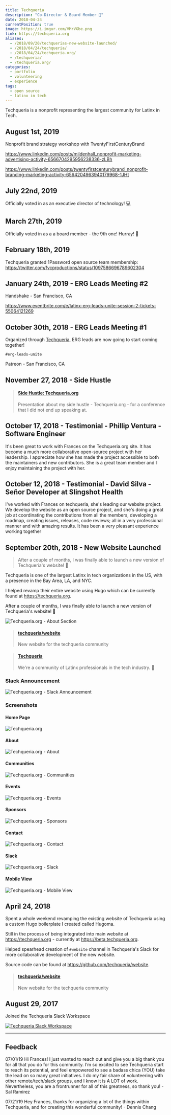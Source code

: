 ```yaml
---
title: Techqueria
description: "Co-Director & Board Member 🌮"
date: 2018-04-24
currentPosition: true
image: https://i.imgur.com/VMrVGbe.png
link: https://techqueria.org
aliases:
  - /2018/09/20/techquerias-new-website-launched/
  - /2018/04/24/techqueria/
  - /2018/04/24/techqueria.org/
  - /techqueria/
  - /techqueria.org/
categories:
  - portfolio
  - volunteering
  - experience
tags:
  - open source
  - latinx in tech
---
```


Techqueria is a nonprofit representing the largest community for Latinx in Tech.

## August 1st, 2019

Nonprofit brand strategy workshop with TwentyFirstCenturyBrand

https://www.linkedin.com/posts/mildenhall_nonprofit-marketing-advertising-activity-6566704295956238336-zLBh

https://www.linkedin.com/posts/twentyfirstcenturybrand_nonprofit-branding-marketing-activity-6564204963940179968-1JHt

## July 22nd, 2019

Officially voted in as an executive director of technology! 💻

## March 27th, 2019

Officially voted in as a a board member - the 9th one! Hurray! 🎉

## February 18th, 2019

Techqueria granted 1Password open source team membership: https://twitter.com/fvcproductions/status/1097586696789602304

## January 24th, 2019 - ERG Leads Meeting #2

Handshake - San Francisco, CA

https://www.eventbrite.com/e/latinx-erg-leads-unite-session-2-tickets-55064121269

## October 30th, 2018 - ERG Leads Meeting #1

Organized through [Techqueria](https://techqueria.org?source=fvcproductions), ERG leads are now going to start coming together!

`#erg-leads-unite`

Patreon - San Francisco, CA

## November 27, 2018 - Side Hustle

<blockquote class="embedly-card" data-card-controls="0"><h4><a href="https://www.slideshare.net/FVCproductions/side-hustle-techqueriaorg">Side Hustle: Techqueria.org</a></h4><p>Presentation about my side hustle - Techqueria.org - for a conference that I did not end up speaking at.</p></blockquote>
<script async src="//cdn.embedly.com/widgets/platform.js" charset="UTF-8"></script>

## October 17, 2018 - Testimonial - Phillip Ventura - Software Engineer

It's been great to work with Frances on the Techqueria.org site. It has become a much more collaborative open-source project with her leadership. I appreciate how she has made the project accessible to both the maintainers and new contributors. She is a great team member and I enjoy maintaining the project with her.

## October 12, 2018 - Testimonial - David Silva - Señor Developer at Slingshot Health

I've worked with Frances on techqueria, she's leading our website project. We develop the website as an open source project, and she's doing a great job at coordinating the contributions from all the members, developing a roadmap, creating issues, releases, code reviews; all in a very professional manner and with amazing results. It has been a very pleasant experience working together

## September 20th, 2018 - New Website Launched

> After a couple of months, I was finally able to launch a new version of Techqueria's website! 🌮

Techqueria is one of the largest Latinx in tech organizations in the US, with a presence in the Bay Area, LA, and NYC.

I helped revamp their entire website using Hugo which can be currently found at https://techqueria.org.

After a couple of months, I was finally able to launch a new version of Techqueria's website! 🎉

![Techqueria.org - About Section](https://i.imgur.com/BFKbzGO.png)

<blockquote class="embedly-card" data-card-controls="0"><h4><a href="https://github.com/techqueria/website">techqueria/website</a></h4><p>New website for the techqueria community</p></blockquote>
<script async src="//cdn.embedly.com/widgets/platform.js" charset="UTF-8"></script>

<blockquote class="embedly-card" data-card-controls="0"><h4><a href="https://techqueria.org/">Techqueria</a></h4><p>We're a community of Latinx professionals in the tech industry. 🌮️</p></blockquote>
<script async src="//cdn.embedly.com/widgets/platform.js" charset="UTF-8"></script>

### Slack Announcement

![Techqueria.org - Slack Announcement](https://i.imgur.com/KTAC8cF.jpg)

### Screenshots

#### Home Page

![Techqueria.org](https://i.imgur.com/tQybo3m.png)

#### About

![Techqueria.org - About](https://i.imgur.com/MMU7dOy.png)

#### Communities

![Techqueria.org - Communities](https://i.imgur.com/QJR6HjS.png)

#### Events

![Techqueria.org - Events](https://i.imgur.com/0SzGfEg.png)

#### Sponsors

![Techqueria.org - Sponsors](https://i.imgur.com/KIyBhV3.png)

#### Contact

![Techqueria.org - Contact](https://i.imgur.com/CB9Mb0O.png)

#### Slack

![Techqueria.org - Slack](https://i.imgur.com/sxC8sqA.png)

#### Mobile View

![Techqueria.org - Mobile View](https://i.imgur.com/Waxo31s.png)

## April 24, 2018

Spent a whole weekend revamping the existing website of Techqueria using a custom Hugo boilerplate I created called Hugoma.

Still in the process of being integrated into main website at https://techqueria.org - currently at https://beta.techqueria.org.

Helped spearhead creation of `#website` channel in Techqueria's Slack for more collaborative development of the new website.

Source code can be found at https://github.com/techqueria/website.

<blockquote class="embedly-card" data-card-controls="0"><h4><a href="https://github.com/techqueria/website">techqueria/website</a></h4><p>New website for the techqueria community</p></blockquote>
<script async src="//cdn.embedly.com/widgets/platform.js" charset="UTF-8"></script>

## August 29, 2017

Joined the Techqueria Slack Workspace

[![Techqueria Slack Workspace](https://i.imgur.com/xGKYNnB.png)](https://latinos.slack.com/archives/C0L45RV3Q/p1504037258000428)

---

## Feedback

07/01/19 Hi Frances! I just wanted to reach out and give you a big thank you for all that you do for this community. I’m so excited to see Techqueria start to reach its potential, and feel empowered to see a badass chica (YOU) take the lead on so many great initiatives. I do my fair share of volunteering with other remote/tech/slack groups, and I know it is A LOT of work. Nevertheless, you are a frontrunner for all of this greatness, so thank you! - Sal Ramirez

07/21/19 Hey Frances, thanks for organizing a lot of the things within Techqueria, and for creating this wonderful community! - Dennis Chang
